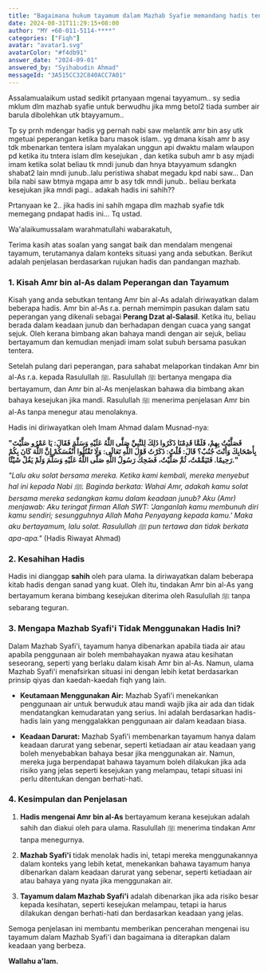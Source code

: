 ```yaml
---
title: "Bagaimana hukum tayamum dalam Mazhab Syafie memandang hadis tentang Amr bin Ash yang melakukan tayamum selepas solat subuh ketika berada di keadaan sejuk?"
date: 2024-08-31T11:29:15+08:00
author: "MY +60-011-5114-****"
categories: ["Fiqh"]
avatar: "avatar1.svg"
avatarColor: "#f4db91"
answer_date: "2024-09-01"
answered_by: "Syihabudin Ahmad"
messageId: "3A515CC32C840ACC7A01"
---
```


Assalamualaikum ustad sedikit prtanyaan mgenai tayyamum.. sy sedia mklum dlm mazhab syafie untuk berwudhu jika mmg betol2 tiada sumber air barula dibolehkan utk btayyamum.. 

Tp sy prnh mdengar hadis yg pernah nabi saw melantik amr bin asy utk mgetuai peperangan ketika baru masok islam.. yg dmana kisah amr b asy tdk mbenarkan tentera islam myalakan unggun api dwaktu malam wlaupon pd ketika itu tntera islam dlm kesejukan , dan ketika subuh amr b asy mjadi imam ketika solat beliau tk mndi junub dan hnya btayyamum sdangkn shabat2 lain mndi junub..lalu peristiwa shabat megadu kpd nabi saw... Dan bila nabi saw btmya mgapa amr b asy tdk mndi junub.. beliau berkata kesejukan jika mndi pagi.. adakah hadis ini sahih?? 

Prtanyaan ke 2.. jika hadis ini sahih mgapa dlm mazhab syafie tdk memegang pndapat hadis ini... Tq ustad.

<!--more-->

Wa'alaikumussalam warahmatullahi wabarakatuh,

Terima kasih atas soalan yang sangat baik dan mendalam mengenai tayamum, terutamanya dalam konteks situasi yang anda sebutkan. Berikut adalah penjelasan berdasarkan rujukan hadis dan pandangan mazhab.

### 1. **Kisah Amr bin al-As dalam Peperangan dan Tayamum**

Kisah yang anda sebutkan tentang Amr bin al-As adalah diriwayatkan dalam beberapa hadis. Amr bin al-As r.a. pernah memimpin pasukan dalam satu peperangan yang dikenali sebagai **Perang Dzat al-Salasil**. Ketika itu, beliau berada dalam keadaan junub dan berhadapan dengan cuaca yang sangat sejuk. Oleh kerana bimbang akan bahaya mandi dengan air sejuk, beliau bertayamum dan kemudian menjadi imam solat subuh bersama pasukan tentera.

Setelah pulang dari peperangan, para sahabat melaporkan tindakan Amr bin al-As r.a. kepada Rasulullah ﷺ. Rasulullah ﷺ bertanya mengapa dia bertayamum, dan Amr bin al-As menjelaskan bahawa dia bimbang akan bahaya kesejukan jika mandi. Rasulullah ﷺ menerima penjelasan Amr bin al-As tanpa menegur atau menolaknya.

Hadis ini diriwayatkan oleh Imam Ahmad dalam Musnad-nya:

**"فَصَلَّيْتُ بِهِمْ، فَلَمَّا قَدِمْنَا ذَكَرُوا ذَلِكَ لِلنَّبِيِّ صَلَّى اللَّهُ عَلَيْهِ وَسَلَّمَ فَقَالَ: يَا عَمْرُو صَلَّيْتَ بِأَصْحَابِكَ وَأَنْتَ جُنُبٌ؟ قَالَ: قُلْتُ: ذَكَرْتُ قَوْلَ اللَّهِ تَعَالَى: وَلَا تَقْتُلُوا أَنْفُسَكُمْ إِنَّ اللَّهَ كَانَ بِكُمْ رَحِيمًا. فَتَيَمَّمْتُ، ثُمَّ صَلَّيْتُ، فَضَحِكَ رَسُولُ اللَّهِ صَلَّى اللَّهُ عَلَيْهِ وَسَلَّمَ وَلَمْ يَقُلْ شَيْئًا."**

_"Lalu aku solat bersama mereka. Ketika kami kembali, mereka menyebut hal ini kepada Nabi ﷺ. Baginda berkata: Wahai Amr, adakah kamu solat bersama mereka sedangkan kamu dalam keadaan junub? Aku (Amr) menjawab: Aku teringat firman Allah SWT: 'Janganlah kamu membunuh diri kamu sendiri; sesungguhnya Allah Maha Penyayang kepada kamu.' Maka aku bertayamum, lalu solat. Rasulullah ﷺ pun tertawa dan tidak berkata apa-apa."_
(Hadis Riwayat Ahmad)

### 2. **Kesahihan Hadis**

Hadis ini dianggap **sahih** oleh para ulama. Ia diriwayatkan dalam beberapa kitab hadis dengan sanad yang kuat. Oleh itu, tindakan Amr bin al-As yang bertayamum kerana bimbang kesejukan diterima oleh Rasulullah ﷺ tanpa sebarang teguran.

### 3. **Mengapa Mazhab Syafi'i Tidak Menggunakan Hadis Ini?**

Dalam Mazhab Syafi'i, tayamum hanya dibenarkan apabila tiada air atau apabila penggunaan air boleh membahayakan nyawa atau kesihatan seseorang, seperti yang berlaku dalam kisah Amr bin al-As. Namun, ulama Mazhab Syafi'i menafsirkan situasi ini dengan lebih ketat berdasarkan prinsip qiyas dan kaedah-kaedah fiqh yang lain.

- **Keutamaan Menggunakan Air:** Mazhab Syafi'i menekankan penggunaan air untuk berwuduk atau mandi wajib jika air ada dan tidak mendatangkan kemudaratan yang serius. Ini adalah berdasarkan hadis-hadis lain yang menggalakkan penggunaan air dalam keadaan biasa.

- **Keadaan Darurat:** Mazhab Syafi'i membenarkan tayamum hanya dalam keadaan darurat yang sebenar, seperti ketiadaan air atau keadaan yang boleh menyebabkan bahaya besar jika menggunakan air. Namun, mereka juga berpendapat bahawa tayamum boleh dilakukan jika ada risiko yang jelas seperti kesejukan yang melampau, tetapi situasi ini perlu ditentukan dengan berhati-hati.

### 4. **Kesimpulan dan Penjelasan**

1. **Hadis mengenai Amr bin al-As** bertayamum kerana kesejukan adalah sahih dan diakui oleh para ulama. Rasulullah ﷺ menerima tindakan Amr tanpa menegurnya.

2. **Mazhab Syafi'i** tidak menolak hadis ini, tetapi mereka menggunakannya dalam konteks yang lebih ketat, menekankan bahawa tayamum hanya dibenarkan dalam keadaan darurat yang sebenar, seperti ketiadaan air atau bahaya yang nyata jika menggunakan air.

3. **Tayamum dalam Mazhab Syafi'i** adalah dibenarkan jika ada risiko besar kepada kesihatan, seperti kesejukan melampau, tetapi ia harus dilakukan dengan berhati-hati dan berdasarkan keadaan yang jelas.

Semoga penjelasan ini membantu memberikan pencerahan mengenai isu tayamum dalam Mazhab Syafi'i dan bagaimana ia diterapkan dalam keadaan yang berbeza.

**Wallahu a'lam.**
